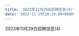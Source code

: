```yaml
---
title: '2023年11月29日招聘信息(4)'
date: '2023-11-29T18:20:00+0800'
---
```

2023年11月29日招聘信息(4)
<!--more-->
